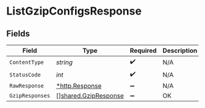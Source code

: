 # ListGzipConfigsResponse


## Fields

| Field                                                        | Type                                                         | Required                                                     | Description                                                  |
| ------------------------------------------------------------ | ------------------------------------------------------------ | ------------------------------------------------------------ | ------------------------------------------------------------ |
| `ContentType`                                                | *string*                                                     | :heavy_check_mark:                                           | N/A                                                          |
| `StatusCode`                                                 | *int*                                                        | :heavy_check_mark:                                           | N/A                                                          |
| `RawResponse`                                                | [*http.Response](https://pkg.go.dev/net/http#Response)       | :heavy_minus_sign:                                           | N/A                                                          |
| `GzipResponses`                                              | [][shared.GzipResponse](../../models/shared/gzipresponse.md) | :heavy_minus_sign:                                           | OK                                                           |